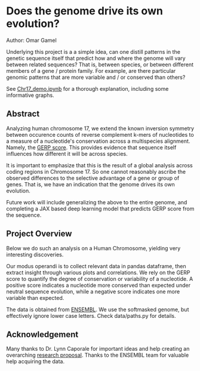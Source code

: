 # Does the genome drive its own evolution?
Author: Omar Gamel

Underlying this project is a a simple idea, can one distill patterns in the genetic sequence itself that predict how and
where the genome will vary between related sequences? That is, between species, or between different members of a 
gene / protein family. For example, are there particular genomic patterns that are more variable and / or conserved 
than others?

See [Chr17_demo.ipynb](Chr17_demo.ipynb) for a thorough explanation, including some informative graphs.

## Abstract
Analyzing human chromosome 17, we extend the known inversion symmetry between occurence counts of reverse complement 
k-mers of nucleotides to a measure  of a nucleotide's conservation across a multispecies alignment. 
Namely, the [GERP score](http://mendel.stanford.edu/SidowLab/downloads/gerp/). This provides evidence that sequence 
itself influences how different  it will be across species. 

It is important to emphasize that this is the result of a global analysis across coding regions in Chromosome 17. 
So one cannot reasonably ascribe the observed differences to the selective advantage of a gene or group of genes. 
That is, we have an indication that the genome drives its own evolution.

Future work will include generalizing the above to the entire genome, and completing a JAX based deep learning model 
that predicts GERP score from the sequence. 

## Project Overview

Below we do such an analysis on a Human Chromosome, yielding very interesting discoveries.

Our modus operandi is to collect relevant data in pandas dataframe, then extract insight through various plots and 
correlations.
We rely on the GERP score to quantify the degree of conservation or variability of a nucleotide. A positive score 
indicates a nucleotide more conserved than expected under neutral sequence evolution, while a negative score indicates 
one more variable than expected.

The data is obtained from [ENSEMBL](ensembl.org). We use the softmasked genome, but effectively ignore lower case 
letters. Check data/paths.py for details.

## Acknowledgement

Many thanks to Dr. Lynn Caporale for important ideas and help creating an overarching 
[research proposal](https://docs.google.com/document/d/18zZY_aS1gq4SWBPvaKIlqKkqmLpxg_wT0Vn8HHdJSmg). 
Thanks to the ENSEMBL team for valuable help acquiring the data.
